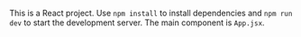 This is a React project. Use `npm install` to install dependencies and `npm run dev` to start the development server. The main component is `App.jsx`.